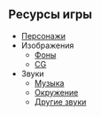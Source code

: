 ## Ресурсы игры

- [Персонажи](./characters.md)
- Изображения
  - [Фоны](./images/bgs.md)
  - [CG](./images/cgs.md)
- Звуки
  - [Музыка](./sounds/music.md)
  - [Окружение](./sounds/ambiences.md)
  - [Другие звуки](./sounds/sfx.md)

